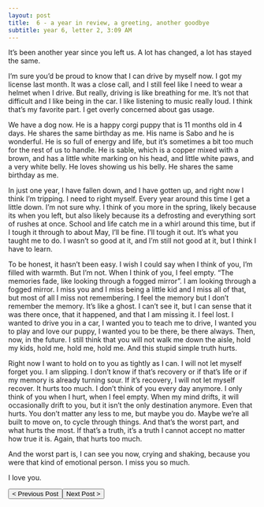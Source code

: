 ```yaml
---
layout: post
title:  6 - a year in review, a greeting, another goodbye
subtitle: year 6, letter 2, 3:09 AM
---
```

It’s been another year since you left us. A lot has changed, a lot has stayed the same.

I’m sure you’d be proud to know that I can drive by myself now. I got my license last month. It was a close call, and I still feel like I need to wear a helmet when I drive. But really, driving is like breathing for me. It’s not that difficult and I like being in the car. I like listening to music really loud. I think that’s my favorite part. I get overly concerned about gas usage.

We have a dog now. He is a happy corgi puppy that is 11 months old in 4 days. He shares the same birthday as me. His name is Sabo and he is wonderful. He is so full of energy and life, but it’s sometimes a bit too much for the rest of us to handle. He is sable, which is a copper mixed with a brown, and has a little white marking on his head, and little white paws, and a very white belly. He loves showing us his belly. He shares the same birthday as me.

In just one year, I have fallen down, and I have gotten up, and right now I think I’m tripping. I need to right myself. Every year around this time I get a little down. I’m not sure why. I think of you more in the spring, likely because its when you left, but also likely because its a defrosting and everything sort of rushes at once. School and life catch me in a whirl around this time, but if I tough it through to about May, I’ll be fine. I’ll tough it out. It’s what you taught me to do. I wasn’t so good at it, and I’m still not good at it, but I think I have to learn.

To be honest, it hasn’t been easy. I wish I could say when I think of you, I’m filled with warmth. But I’m not. When I think of you, I feel empty. “The memories fade, like looking through a fogged mirror”. I am looking through a fogged mirror. I miss you and I miss being a little kid and I miss all of that, but most of all I miss not remembering. I feel the memory but I don’t remember the memory. It’s like a ghost. I can’t see it, but I can sense that it was there once, that it happened, and that I am missing it. I feel lost. I wanted to drive you in a car, I wanted you to teach me to drive, I wanted you to play and love our puppy, I wanted you to be there, be there always. Then, now, in the future. I still think that you will not walk me down the aisle, hold my kids, hold me, hold me, hold me. And this stupid simple truth hurts.

Right now I want to hold on to you as tightly as I can. I will not let myself forget you. I am slipping. I don’t know if that’s recovery or if that’s life or if my memory is already turning sour. If it’s recovery, I will not let myself recover. It hurts too much. I don’t think of you every day anymore. I only think of you when I hurt, when I feel empty. When my mind drifts, it will occasionally drift to you, but it isn’t the only destination anymore. Even that hurts. You don’t matter any less to me, but maybe you do. Maybe we’re all built to move on, to cycle through things. And that’s the worst part, and what hurts the most. If that’s a truth, it’s a truth I cannot accept no matter how true it is. Again, that hurts too much.

And the worst part is, I can see you now, crying and shaking, because you were that kind of emotional person. I miss you so much.

I love you.

<button class="prev" onclick="window.location.href = '/2014/03/12/In-Memory.html';"> < Previous Post</button><button class="next" onclick="window.location.href = '/2016/03/14/7-septembers-end.html';">Next Post > </button>

